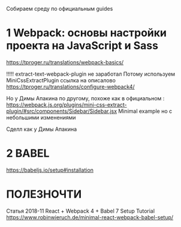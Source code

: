 Собираем среду по официальным guides

1 Webpack: основы настройки проекта на JavaScript и Sass
===============================================================================
https://tproger.ru/translations/webpack-basics/

!!!!! extract-text-webpack-plugin не заработал
Потому используем MiniCssExtractPlugin
ссылка на описалово https://tproger.ru/translations/configure-webpack4/

Но у Димы Апакина по другому, похоже как в официальном :
https://webpack.js.org/plugins/mini-css-extract-plugin/#src/components/Sidebar/Sidebar.jsx
Minimal example но с небольшими изменениями

Сделл как у Димы Апакина


2 BABEL
===============================================================================
https://babeljs.io/setup#installation



ПОЛЕЗНОЧТИ
===============================================================================
Статья 2018-11
React + Webpack 4 + Babel 7 Setup Tutorial
https://www.robinwieruch.de/minimal-react-webpack-babel-setup/